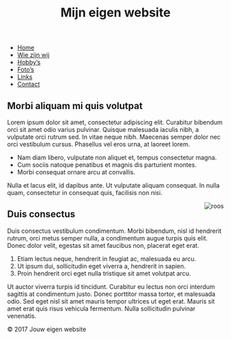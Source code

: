 <!DOCTYPE html>

<html lang="nl">

<head>
<title>De titel van je webpagina</title>
<meta charset="utf-8">
<meta name="description" content="beschrijving van je webpagina">
<meta name="viewport" content="initial-scale=1.0, width=device-width">
<link rel="stylesheet" href="basis.css" type="text/css" media="screen">
<script type="text/javascript" src="https://cdnjs.cloudflare.com/ajax/libs/respond.js/1.4.2/respond.min.js"></script>
</head>

<body>

<header><h1>Mijn eigen website</h1></header>

<nav>
<ul>
<li><a href="index.html">Home</a></li>
<li><a href="wiezijnwij.html">Wie zijn wij</a></li>
<li><a href="hobbys.html">Hobby’s</a></li>
<li><a href="fotos.html">Foto’s</a></li>
<li><a href="links.html">Links</a></li>
<li><a href="contact.html">Contact</a></li>
</ul>
</nav>

<article>

<h1>Morbi aliquam mi quis volutpat</h1>
<p>Lorem ipsum dolor sit amet, consectetur adipiscing elit. Curabitur bibendum orci sit amet odio varius pulvinar. Quisque malesuada iaculis nibh, a vulputate orci rutrum sed. In vitae neque nibh. Maecenas semper dolor nec orci vestibulum cursus. Phasellus vel eros urna, at laoreet lorem.</p>

<ul>
<li>Nam diam libero, vulputate non aliquet et, tempus consectetur magna.</li>
<li>Cum sociis natoque penatibus et magnis dis parturient montes.</li>
<li>Morbi consequat ornare arcu at convallis.</li>
</ul>

<p>Nulla et lacus elit, id dapibus ante. Ut vulputate aliquam consequat. In nulla quam, consectetur in consequat quis, facilisis non nisi.</p>

<img alt="roos" src="http://www.mijn-eigen-website.nl/images/roos.gif" style="float: right;">
<h2>Duis consectus</h2>
<p>Duis consectus vestibulum condimentum. Morbi bibendum, nisl id hendrerit rutrum, orci metus semper nulla, a condimentum augue turpis quis elit. Donec dolor velit, egestas sit amet faucibus non, placerat eget erat.</p>

<ol>
<li>Etiam lectus neque, hendrerit in feugiat ac, malesuada eu arcu.</li>
<li>Ut ipsum dui, sollicitudin eget viverra a, hendrerit in sapien.</li>
<li>Proin hendrerit orci eget nulla tristique sit amet volutpat arcu.</li>
</ol>

<p>Ut auctor viverra turpis id tincidunt. Curabitur eu lectus non orci interdum sagittis at condimentum justo. Donec porttitor massa tortor, et malesuada odio. Sed eget nisl sit amet mauris tempor ultrices ut eget erat. Mauris sit amet erat quis risus vehicula fermentum. Nulla sollicitudin pulvinar venenatis.</p>

</article> 

<footer>
<p>© 2017 Jouw eigen website</p>
</footer>

</body>


